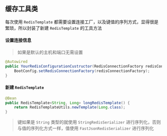 ## 缓存工具类

每次使用 `RedisTemplate` 都需要设置连接工厂，以及键值的序列方式，显得很是繁琐，所以封装了新建 `RedisTemplate` 的工具方法

#### 设置连接信息

> 如果是默认的主机和端口无需设置

``` java
@Autowired
public YourRedisConfigurationCustructor(RedisConnectionFactory redisConnectionFactory) {
    BootConfig.setRedisConnectionFactory(redisConnectionFactory);
}
```

#### 新建 `RedisTemplate`

``` java
@Bean
public RedisTemplate<String, Long> longRedisTemplate() {
    return RedisTemplateUtils.newTemplate(Long.class);
}
```

> 键如果是 `String` 类型的就使用 `StringRedisSerializer` 进行序列化，否则与值的序列化方式一样，值使用 `FastJsonRedisSerializer` 进行序列化
